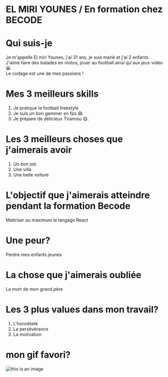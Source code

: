 # EL MIRI YOUNES / En formation chez BECODE

#  Qui suis-je
Je m'appelle El miri Younes, j'ai 31 ans, je suis marié et j'ai 2 enfants.   
J'aime faire des balades en motos, jouer au football ainsi qu'aux jeux vidéo :grinning:.   
Le codage est une de mes passions !   
   
# Mes 3 meilleurs skills
1. Je pratique le football freestyle
2. Je suis un bon gammer en fps :sweat_smile:.
3. Je prépare de délicieux Tiramisu :yum:.

# Les 3 meilleurs choses que j'aimerais avoir
1. Un bon job
2. Une villa
3. Une belle voiture

# L'objectif que j'aimerais atteindre pendant la formation Becode
Maitriser au maximum le langage React

# Une peur?
Perdre mes enfants jeunes

# La chose que j'aimerais oubliée
La mort de mon grand père

# Les 3 plus values dans mon travail?
1. L'honnêteté
2. La persévérance
3. La motivation

# mon gif favori?
![this is an image](https://c.tenor.com/_IT4iiUqkw4AAAAC/homer-simpson-les-simpson.gif)
